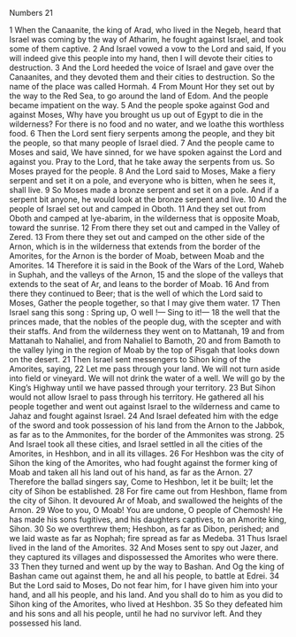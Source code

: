 Numbers 21

1	When the Canaanite, the king of Arad, who lived in the Negeb, heard that Israel was coming by the way of Atharim, he fought against Israel, and took some of them captive.
2	And Israel vowed a vow to the Lord and said, If you will indeed give this people into my hand, then I will devote their cities to destruction.
3	And the Lord heeded the voice of Israel and gave over the Canaanites, and they devoted them and their cities to destruction. So the name of the place was called Hormah.
4	From Mount Hor they set out by the way to the Red Sea, to go around the land of Edom. And the people became impatient on the way.
5	And the people spoke against God and against Moses, Why have you brought us up out of Egypt to die in the wilderness? For there is no food and no water, and we loathe this worthless food.
6	Then the Lord sent fiery serpents among the people, and they bit the people, so that many people of Israel died.
7	And the people came to Moses and said, We have sinned, for we have spoken against the Lord and against you. Pray to the Lord, that he take away the serpents from us. So Moses prayed for the people.
8	And the Lord said to Moses, Make a fiery serpent and set it on a pole, and everyone who is bitten, when he sees it, shall live.
9	So Moses made a bronze serpent and set it on a pole. And if a serpent bit anyone, he would look at the bronze serpent and live.
10	And the people of Israel set out and camped in Oboth.
11	And they set out from Oboth and camped at Iye-abarim, in the wilderness that is opposite Moab, toward the sunrise.
12	From there they set out and camped in the Valley of Zered.
13	From there they set out and camped on the other side of the Arnon, which is in the wilderness that extends from the border of the Amorites, for the Arnon is the border of Moab, between Moab and the Amorites.
14	Therefore it is said in the Book of the Wars of the Lord, Waheb in Suphah, and the valleys of the Arnon,
15	and the slope of the valleys that extends to the seat of Ar, and leans to the border of Moab.
16	And from there they continued to Beer; that is the well of which the Lord said to Moses, Gather the people together, so that I may give them water.
17	Then Israel sang this song : Spring up, O well !— Sing to it!—
18	the well that the princes made, that the nobles of the people dug, with the scepter and with their staffs. And from the wilderness they went on to Mattanah,
19	and from Mattanah to Nahaliel, and from Nahaliel to Bamoth,
20	and from Bamoth to the valley lying in the region of Moab by the top of Pisgah that looks down on the desert.
21	Then Israel sent messengers to Sihon king of the Amorites, saying,
22	Let me pass through your land. We will not turn aside into field or vineyard. We will not drink the water of a well. We will go by the King’s Highway until we have passed through your territory.
23	But Sihon would not allow Israel to pass through his territory. He gathered all his people together and went out against Israel to the wilderness and came to Jahaz and fought against Israel.
24	And Israel defeated him with the edge of the sword and took possession of his land from the Arnon to the Jabbok, as far as to the Ammonites, for the border of the Ammonites was strong.
25	And Israel took all these cities, and Israel settled in all the cities of the Amorites, in Heshbon, and in all its villages.
26	For Heshbon was the city of Sihon the king of the Amorites, who had fought against the former king of Moab and taken all his land out of his hand, as far as the Arnon.
27	Therefore the ballad singers say, Come to Heshbon, let it be built; let the city of Sihon be established.
28	For fire came out from Heshbon, flame from the city of Sihon. It devoured Ar of Moab, and swallowed the heights of the Arnon.
29	Woe to you, O Moab! You are undone, O people of Chemosh! He has made his sons fugitives, and his daughters captives, to an Amorite king, Sihon.
30	So we overthrew them; Heshbon, as far as Dibon, perished; and we laid waste as far as Nophah; fire spread as far as Medeba.
31	Thus Israel lived in the land of the Amorites.
32	And Moses sent to spy out Jazer, and they captured its villages and dispossessed the Amorites who were there.
33	Then they turned and went up by the way to Bashan. And Og the king of Bashan came out against them, he and all his people, to battle at Edrei.
34	But the Lord said to Moses, Do not fear him, for I have given him into your hand, and all his people, and his land. And you shall do to him as you did to Sihon king of the Amorites, who lived at Heshbon.
35	So they defeated him and his sons and all his people, until he had no survivor left. And they possessed his land.

